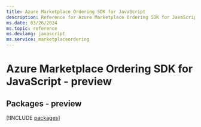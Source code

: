 ```yaml
---
title: Azure Marketplace Ordering SDK for JavaScript
description: Reference for Azure Marketplace Ordering SDK for JavaScript
ms.date: 03/26/2024
ms.topic: reference
ms.devlang: javascript
ms.service: marketplaceordering
---
```

# Azure Marketplace Ordering SDK for JavaScript - preview
## Packages - preview
[!INCLUDE [packages](marketplace-ordering-index.md)]